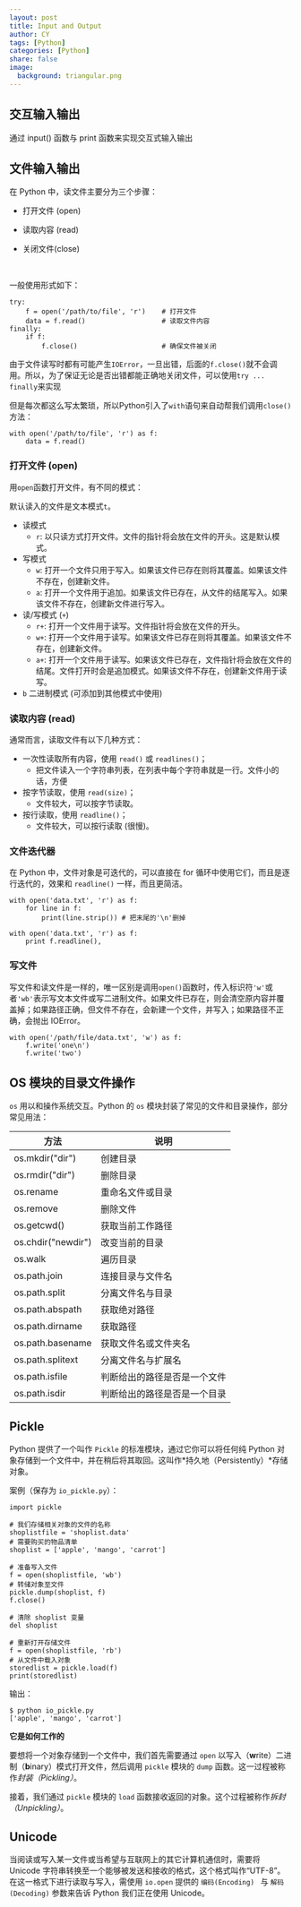 ```yaml
---
layout: post
title: Input and Output
author: CY
tags: [Python]
categories: [Python]
share: false
image:
  background: triangular.png
---
```




## 交互输入输出
通过 input() 函数与 print 函数来实现交互式输入输出



## 文件输入输出

在 Python 中，读文件主要分为三个步骤：

- 打开文件 (open)

- 读取内容 (read)

- 关闭文件(close)

  ​

一般使用形式如下：

```
try:
    f = open('/path/to/file', 'r')    # 打开文件
    data = f.read()                   # 读取文件内容
finally:
    if f:
        f.close()                     # 确保文件被关闭
```

由于文件读写时都有可能产生`IOError`，一旦出错，后面的`f.close()`就不会调用。所以，为了保证无论是否出错都能正确地关闭文件，可以使用`try ... finally`来实现

但是每次都这么写太繁琐，所以Python引入了`with`语句来自动帮我们调用`close()`方法：

```
with open('/path/to/file', 'r') as f:
    data = f.read()
```



### 打开文件 (open)

用`open`函数打开文件，有不同的模式：

默认读入的文件是文本模式`t`。           

- 读模式
  - `r`: 以只读方式打开文件。文件的指针将会放在文件的开头。这是默认模式。
- 写模式
  - `w`: 打开一个文件只用于写入。如果该文件已存在则将其覆盖。如果该文件不存在，创建新文件。
  - `a`: 打开一个文件用于追加。如果该文件已存在，从文件的结尾写入。如果该文件不存在，创建新文件进行写入。
- 读/写模式 (`+`)
  - `r+`: 打开一个文件用于读写。文件指针将会放在文件的开头。                          
  - `w+`: 打开一个文件用于读写。如果该文件已存在则将其覆盖。如果该文件不存在，创建新文件。 
  - `a+`: 打开一个文件用于读写。如果该文件已存在，文件指针将会放在文件的结尾。文件打开时会是追加模式。如果该文件不存在，创建新文件用于读写。
- `b` 二进制模式 (可添加到其他模式中使用)



### 读取内容 (read) 

通常而言，读取文件有以下几种方式：

- 一次性读取所有内容，使用 `read()` 或 `readlines()`；
  - 把文件读入一个字符串列表，在列表中每个字符串就是一行。文件小的话，方便
- 按字节读取，使用 `read(size)`；
  - 文件较大，可以按字节读取。
- 按行读取，使用 `readline()`；
  - 文件较大，可以按行读取 (很慢)。



### 文件迭代器 

在 Python 中，文件对象是可迭代的，可以直接在 for 循环中使用它们，而且是逐行迭代的，效果和 `readline()` 一样，而且更简洁。

```
with open('data.txt', 'r') as f:
    for line in f:
        print(line.strip()) # 把末尾的'\n'删掉

with open('data.txt', 'r') as f:
    print f.readline(),
```

### 写文件

写文件和读文件是一样的，唯一区别是调用`open()`函数时，传入标识符`'w'`或者`'wb'`表示写文本文件或写二进制文件。如果文件已存在，则会清空原内容并覆盖掉；如果路径正确，但文件不存在，会新建一个文件，并写入；如果路径不正确，会抛出 IOError。    

```
with open('/path/file/data.txt', 'w') as f:
    f.write('one\n')
    f.write('two')
```



## OS 模块的目录文件操作

`os` 用以和操作系统交互。Python 的 `os` 模块封装了常见的文件和目录操作，部分常见用法：

| 方法                 | 说明             |
| ------------------ | -------------- |
| os.mkdir("dir")    | 创建目录           |
| os.rmdir("dir")    | 删除目录           |
| os.rename          | 重命名文件或目录       |
| os.remove          | 删除文件           |
| os.getcwd()        | 获取当前工作路径       |
| os.chdir("newdir") | 改变当前的目录        |
| os.walk            | 遍历目录           |
| os.path.join       | 连接目录与文件名       |
| os.path.split      | 分离文件名与目录       |
| os.path.abspath    | 获取绝对路径         |
| os.path.dirname    | 获取路径           |
| os.path.basename   | 获取文件名或文件夹名     |
| os.path.splitext   | 分离文件名与扩展名      |
| os.path.isfile     | 判断给出的路径是否是一个文件 |
| os.path.isdir      | 判断给出的路径是否是一个目录 |



## Pickle

Python 提供了一个叫作 `Pickle` 的标准模块，通过它你可以将任何纯 Python 对象存储到一个文件中，并在稍后将其取回。这叫作*持久地（Persistently）*存储对象。

案例（保存为 `io_pickle.py`）：

```
import pickle

# 我们存储相关对象的文件的名称
shoplistfile = 'shoplist.data'
# 需要购买的物品清单
shoplist = ['apple', 'mango', 'carrot']

# 准备写入文件
f = open(shoplistfile, 'wb')
# 转储对象至文件
pickle.dump(shoplist, f)
f.close()

# 清除 shoplist 变量
del shoplist

# 重新打开存储文件
f = open(shoplistfile, 'rb')
# 从文件中载入对象
storedlist = pickle.load(f)
print(storedlist)
```

输出：

```
$ python io_pickle.py
['apple', 'mango', 'carrot']

```

**它是如何工作的**

要想将一个对象存储到一个文件中，我们首先需要通过 `open` 以写入（**w**rite）二进制（**b**inary）模式打开文件，然后调用 `pickle` 模块的 `dump` 函数。这一过程被称作*封装（Pickling）*。

接着，我们通过 `pickle` 模块的 `load` 函数接收返回的对象。这个过程被称作*拆封（Unpickling）*。



## Unicode

当阅读或写入某一文件或当希望与互联网上的其它计算机通信时，需要将 Unicode 字符串转换至一个能够被发送和接收的格式，这个格式叫作“UTF-8”。在这一格式下进行读取与写入，需使用 `io.open` 提供的 `编码(Encoding) ` 与 `解码(Decoding)` 参数来告诉 Python 我们正在使用 Unicode。



